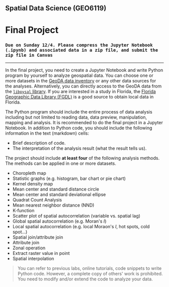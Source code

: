 ## Spatial Data Science (GEO6119)

# Final Project


### `Due on Sunday 12/4. Please compress the Jupyter Notebook (.ipynb) and associated data in a zip file, and submit the zip file in Canvas`
---

In the final project, you need to create a Jupyter Notebook and write Python program by yourself to analyze geospatial data. You can choose one or more datasets in the [GeoDA data inventory](https://geodacenter.github.io/data-and-lab/) or any other data sources for the analyses. Alternatively, you can directly access to the GeoDA data  from the [`libpysal` library](https://pysal.org/libpysal/notebooks/examples.html). If you are interested in a study in Florida, the [Florida Geographic Data Library (FGDL)](https://www.fgdl.org/metadataexplorer/explorer.jsp) is a good source to obtain local data in Florida.

The Python program should include the entire process of data analysis including but not limited to reading data, data preview, manipulation, mapping and analysis. It is recommended to do the final project in a Jupyter Notebook. In addition to Python code, you should include the following information in the text (markdown) cells:

 - Brief description of code.
 - The interpretation of the analysis result (what the result tells us).

The project should include **at least four** of the following analysis methods. The methods can be applied in one or more datasets.

- Choropleth map
- Statistic graphs (e.g. histogram, bar chart or pie chart)
- Kernel density map
- Mean center and standard distance circle
- Mean center and standard deviational ellipse
- Quadrat Count Analysis
- Mean nearest neighbor distance (NND)
- K-function
- Scatter plot of spatial autocorrelation (variable vs. spatial lag)
- Global spatial autocorrelation (e.g. Moran's _I_)
- Local spatial autocorrelation (e.g. local Moraon's _I_, hot spots, cold spot...)
- Spatial join/attribute join
- Attribute join
- Zonal operation
- Extract raster value in point
- Spatial interpolation

> You can refer to previous labs, online tutorials, code snippets to write Python code. However, a complete copy of others' work is prohibited. You need to modify and/or extend the code to analyze your data.
